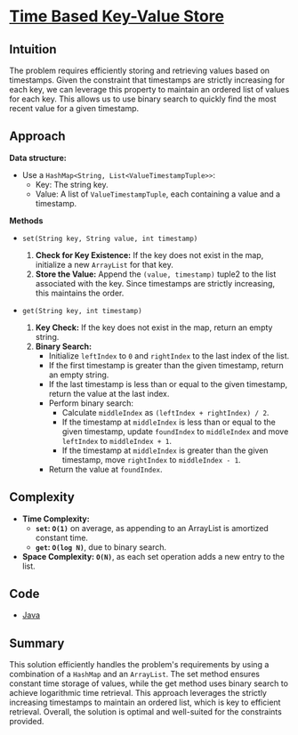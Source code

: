 # [Time Based Key-Value Store](https://leetcode.com/problems/time-based-key-value-store/description/)

## Intuition

The problem requires efficiently storing and retrieving values based on timestamps. Given the constraint that timestamps
are strictly increasing for each key, we can leverage this property to maintain an ordered list of values for each key.
This allows us to use binary search to quickly find the most recent value for a given timestamp.

## Approach

**Data structure:**

- Use a `HashMap<String, List<ValueTimestampTuple>>`:
    - Key: The string key.
    - Value: A list of `ValueTimestampTuple`, each containing a value and a timestamp.

**Methods**

- `set(String key, String value, int timestamp)`
    1. **Check for Key Existence:** If the key does not exist in the map, initialize a new `ArrayList` for that key.
    2. **Store the Value:** Append the `(value, timestamp)` tuple2 to the list associated with the key. Since timestamps
       are strictly increasing, this maintains the order.

- `get(String key, int timestamp)`
    1. **Key Check:** If the key does not exist in the map, return an empty string.
    2. **Binary Search:**
        - Initialize `leftIndex` to `0` and `rightIndex` to the last index of the list.
        - If the first timestamp is greater than the given timestamp, return an empty string.
        - If the last timestamp is less than or equal to the given timestamp, return the value at the last index.
        - Perform binary search:
            - Calculate `middleIndex` as `(leftIndex + rightIndex) / 2`.
            - If the timestamp at `middleIndex` is less than or equal to the given timestamp, update `foundIndex` to
              `middleIndex` and move `leftIndex` to `middleIndex + 1`.
            - If the timestamp at `middleIndex` is greater than the given timestamp, move `rightIndex` to
              `middleIndex - 1`.
        - Return the value at `foundIndex`.

## Complexity

- **Time Complexity:**
    - **`set`: `O(1)`** on average, as appending to an ArrayList is amortized constant time.
    - **`get`: `O(log N)`**, due to binary search.
- **Space Complexity: `O(N)`**, as each set operation adds a new entry to the list.

## Code

- [Java](../src/main/java/io/dksifoua/leetcode/timebasedkeyvaluestore/TimeMap.java)

## Summary

This solution efficiently handles the problem's requirements by using a combination of a `HashMap` and an `ArrayList`.
The set method ensures constant time storage of values, while the get method uses binary search to achieve logarithmic
time retrieval. This approach leverages the strictly increasing timestamps to maintain an ordered list, which is key to
efficient retrieval. Overall, the solution is optimal and well-suited for the constraints provided.